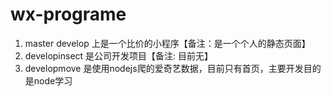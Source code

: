# wx-programe
1. master develop 上是一个比价的小程序【备注：是一个个人的静态页面】
2. developinsect 是公司开发项目【备注: 目前无】
3. developmove 是使用nodejs爬的爱奇艺数据，目前只有首页，主要开发目的是node学习
